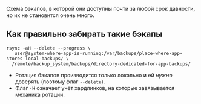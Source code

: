 Схема бэкапов, в которой они доступны почти за любой срок давности, но их не становится очень много.

## Как правильно забирать такие бэкапы

```
rsync -aH --delete --progress \
   user@system-where-app-is-running:/var/backups/place-where-app-stores-local-backups/ \
  /remote/backup_system/backups/directory-dedicated-for-app-backups/
```

- Ротация бэкапов производится только локально и ей _нужно_ доверять (поэтому флаг `--delete`).
- Флаг `-H` означает учёт хардлинков, на которые завязывается механика ротации.
